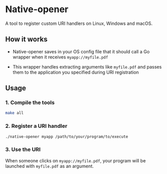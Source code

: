 # Native-opener

A tool to register custom URI handlers on Linux, Windows and macOS.

## How it works

- Native-opener saves in your OS config file that it should call a Go wrapper when it receives `myapp://myfile.pdf`

- This wrapper handles extracting arguments like `myfile.pdf` and passes them to the application you specified during URI registration

## Usage

### 1. Compile the tools

```bash
make all
```

### 2. Register a URI handler

```bash
./native-opener myapp /path/to/your/program/to/execute
```

### 3. Use the URI

When someone clicks on `myapp://myfile.pdf`, your program will be launched with `myfile.pdf` as an argument.

